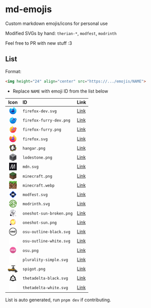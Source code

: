 # md-emojis

Custom markdown emojis/icons for personal use

Modified SVGs by hand: `therian-*`, `modfest`, `modrinth`

Feel free to PR with new stuff :3

## List

Format:

```html
<img height="24" align="center" src="https://.../emojis/NAME">
```

- Replace `NAME` with emoji ID from the list below

<!--start:script-->

| Icon  | ID   | Link |
| :---: | :--- | :--- |
| <img height="24" align="center" src="./emojis/firefox-dev.svg"> | `firefox-dev.svg` | [Link](./emojis/firefox-dev.svg) |
| <img height="24" align="center" src="./emojis/firefox-furry-dev.png"> | `firefox-furry-dev.png` | [Link](./emojis/firefox-furry-dev.png) |
| <img height="24" align="center" src="./emojis/firefox-furry.png"> | `firefox-furry.png` | [Link](./emojis/firefox-furry.png) |
| <img height="24" align="center" src="./emojis/firefox.svg"> | `firefox.svg` | [Link](./emojis/firefox.svg) |
| <img height="24" align="center" src="./emojis/hangar.png"> | `hangar.png` | [Link](./emojis/hangar.png) |
| <img height="24" align="center" src="./emojis/lodestone.png"> | `lodestone.png` | [Link](./emojis/lodestone.png) |
| <img height="24" align="center" src="./emojis/mdn.svg"> | `mdn.svg` | [Link](./emojis/mdn.svg) |
| <img height="24" align="center" src="./emojis/minecraft.png"> | `minecraft.png` | [Link](./emojis/minecraft.png) |
| <img height="24" align="center" src="./emojis/minecraft.webp"> | `minecraft.webp` | [Link](./emojis/minecraft.webp) |
| <img height="24" align="center" src="./emojis/modfest.svg"> | `modfest.svg` | [Link](./emojis/modfest.svg) |
| <img height="24" align="center" src="./emojis/modrinth.svg"> | `modrinth.svg` | [Link](./emojis/modrinth.svg) |
| <img height="24" align="center" src="./emojis/oneshot-sun-broken.png"> | `oneshot-sun-broken.png` | [Link](./emojis/oneshot-sun-broken.png) |
| <img height="24" align="center" src="./emojis/oneshot-sun.png"> | `oneshot-sun.png` | [Link](./emojis/oneshot-sun.png) |
| <img height="24" align="center" src="./emojis/osu-outline-black.svg"> | `osu-outline-black.svg` | [Link](./emojis/osu-outline-black.svg) |
| <img height="24" align="center" src="./emojis/osu-outline-white.svg"> | `osu-outline-white.svg` | [Link](./emojis/osu-outline-white.svg) |
| <img height="24" align="center" src="./emojis/osu.png"> | `osu.png` | [Link](./emojis/osu.png) |
| <img height="24" align="center" src="./emojis/plurality-simple.svg"> | `plurality-simple.svg` | [Link](./emojis/plurality-simple.svg) |
| <img height="24" align="center" src="./emojis/spigot.png"> | `spigot.png` | [Link](./emojis/spigot.png) |
| <img height="24" align="center" src="./emojis/thetadelta-black.svg"> | `thetadelta-black.svg` | [Link](./emojis/thetadelta-black.svg) |
| <img height="24" align="center" src="./emojis/thetadelta-white.svg"> | `thetadelta-white.svg` | [Link](./emojis/thetadelta-white.svg) |

<!--end:script-->

List is auto generated, run `pnpm dev` if contributing.
